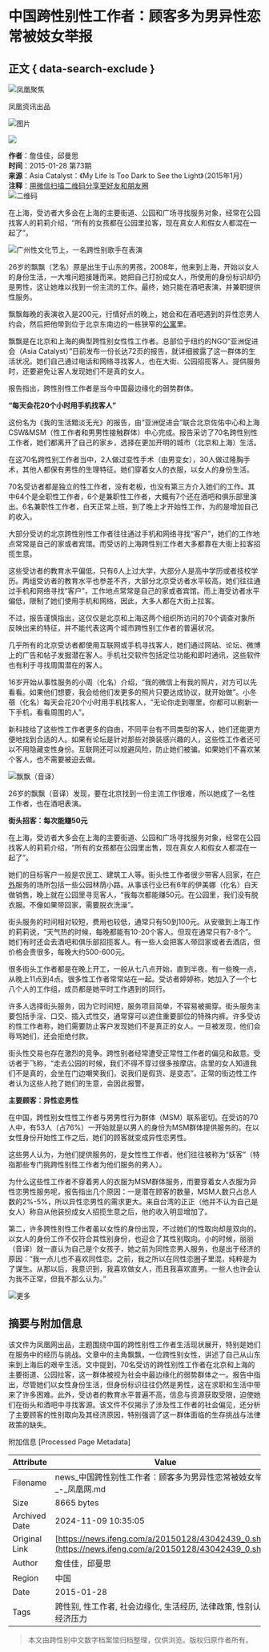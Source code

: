 # 中国跨性别性工作者：顾客多为男异性恋 常被妓女举报

## 正文 { data-search-exclude }


![凤凰聚焦](http://y1.ifengimg.com/38716b164e0f5e63/2014/0918/web_logo-01.png)

凤凰资讯出品

![图片](http://y1.ifengimg.com/314bd925cdd17196/2014/0918/wap_top_1.jpg)

![](http://y3.ifengimg.com/a/2015_05/e2e795c2c9f4166.jpg)

**作者**：詹佳佳，邱曼思  
**时间**：2015-01-28 第73期  
**来源**：Asia Catalyst：《My Life Is Too Dark to See the Light》（2015年1月）  
**注释**：[用微信扫描二维码分享至好友和朋友圈](//qrcode.ifeng.com/2021/03/06/2947a9a42fb454f0c054458edc68357a.png)  
![二维码](//qrcode.ifeng.com/2021/03/06/2947a9a42fb454f0c054458edc68357a.png)

在上海，受访者大多会在上海的主要街道、公园和广场寻找服务对象，经常在公园找客人的莉莉介绍，“所有的女孩都在公园里拉客，现在真女人和假女人都混在一起了”。

![广州性文化节上，一名跨性别歌手在表演](http://y1.ifengimg.com/a/2015_05/0b80af708f8c4f4.jpg)

26岁的飘飘（艺名）原是出生于山东的男孩，2008年，他来到上海，开始以女人的身份生活，一大堆问题接踵而来。她把自己打扮成女人，所使用的身份标识却仍是男性，这让她难以找到一份主流的工作。最终，她只能在酒吧表演，并兼职提供性服务。

飘飘每晚的表演收入是200元，行情好点的晚上，她会和在酒吧遇到的异性恋男人约会，然后把他带到位于北京东南边的一栋狭窄的[公寓](http://house.ifeng.com/loupan/gongyu/list_0/0.shtml)里。

飘飘是在北京和上海的典型跨性别女性性工作者。总部位于纽约的NGO“亚洲促进会（Asia Catalyst）”日前发布一份长达72页的报告，就详细披露了这一群体的生活状况。她们自己通过电话和网络寻找客人，也在大街、公园招揽客人。提供服务时，还要避免让客人发现她们不是真的女人。

报告指出，跨性别性工作者是当今中国最边缘化的弱势群体。

**“每天会花20个小时用手机找客人”**

这份名为《我的生活黯淡无光》的报告，由“亚洲促进会”联合北京佐佑中心和上海CSW&MSM（性工作者和男男性接触群体）中心完成。报告采访了70名跨性别性工作者，她们都离开了自己的家乡，选择在更加开明的城市（北京和上海）生活。

在这70名跨性别工作者当中，2人做过变性手术（由男变女），30人做过隆胸手术，其他人都保有男性的生理特征。她们穿着女人的衣服，以女人的身份生活。

70名受访者都是独立的性工作者，没有老板，也没有第三方介入她们的工作。其中64个是全职性工作者，6个是兼职性工作者，大概有7个还在酒吧和俱乐部里演出。6名兼职性工作者，白天正常上班，到了晚上才开始性工作，为的是增加自己的收入。

大部分受访的北京跨性别性工作者往往通过手机和网络寻找“客户”，她们的工作地点常常是自己的家或者宾馆。而受访的上海跨性别工作者大多都靠在大街上拉客招揽生意。

这些受访者的教育水平偏低，只有6人上过大学，大部分人是高中学历或者技校学历。两组受访者的教育水平也参差不齐，大部分北京受访者水平较高，她们往往通过手机和网络寻找“客户”，工作地点常常是自己的家或者宾馆。而上海受访者水平偏低，限制了她们使用手机和网络，因此，大多人都在大街上拉客。

不过，报告谨慎指出，这仅仅是北京和上海这两个组织所访问的70个调查对象所反映出来的特征，并不能代表这两个城市跨性别工作者的普遍状况。

几乎所有的北京受访者都使用互联网或手机寻找客人，她们通过网站、论坛、微博上的广告和帖子发掘潜在客人。手机社交软件包括定位功能和即时通讯，这些软件也有利于寻找周围潜在的客人。

16岁开始从事性服务的小周（化名）介绍，“我的微信上有我的照片，对方可以先看看。如果他们想要，我会给他们发更多的照片只要达成协议，就开始做”。小冬蓓（化名）每天会花20个小时用手机找客人，“无论你走到哪里，你都可以刷新一下手机，看看周围的人”。

新科技给了这些性工作者更多的自由，不同平台有不同类型的客人，她们还能更方便地找到合适的人。如果有论坛是针对那些对换装感兴趣的人，这些性工作者还可以不用隐藏变性身份。互联网还可以规避风险，防止她们被骗。如果她们不喜欢某个客人，也不需要被迫去做。

![飘飘（音译）](http://y0.ifengimg.com/a/2015_05/3051d64564a75a6.jpg)

26岁的飘飘（音译）发现，要在北京找到一份主流工作很难，所以她成了一名性工作者，也在酒吧表演。

**街头招客：每次能赚50元**

在上海，受访者大多会在上海的主要街道、公园和广场寻找服务对象，经常在公园找客人的莉莉介绍，“所有的女孩都在公园里出售，现在真女人和假女人都混在一起了”。

她们的目标客户一般是农民工、建筑工人等。街头性工作者很少带客人回家，在[户外](http://travel.ifeng.com/outdoor/list_0/0.shtml)服务的场所包括一些公园林荫小路。从事该行业已有6年的伊美娜（化名）白天做销售，晚上就在公园里寻觅客人，“我每次都能赚50元。在公园里，我们没有脱衣服。不像如果带回家，需要脱衣洗澡”。

街头服务的时间相对较短，费用也较低，通常只有50到100元。从安徽到上海工作的莉莉说，“天气热的时候，每晚都能有10-20个客人。但现在通常只有7-8个”。她们有时还会去酒吧和俱乐部招揽客人。有一些人会把客人带回家或者去酒店，但价格会贵很多，每晚大约500-600元。

很多街头工作者都是在晚上开工，一般从七八点开始，直到半夜。有一些晚一点，从晚上11点到4点。很多性工作者常常站在一起。受访者婷婷称，她加入了一个七八个人的工作组，成员都是她平时工作遇到的同行。

许多人选择街头服务，因为它时间短，服务项目简单，不容易被揭穿。街头服务主要包括手淫、口交、插入式性交，通常穿可以遮住重要部位的特殊内裤。许多受访的性工作者称，她们需要防止客户发现她们不是真正的女人。一旦被发现，他们会辱骂她们，还会拒绝付款。

街头性交易也存在激烈的竞争。跨性别者经常遭受正常性工作者的偏见和敌意。受访者于飞称，“走去公园的时候，我们不得不穿过很多按摩店。店里的女人知道我们不是真的，会坐在门边嘲笑我们，说我们是假货、是变态”。正常的街边性工作者认为这些人抢了她们的生意，会因此报警。

**主要顾客：异性恋男性**

在中国，跨性别女性性工作者与男男性行为群体（MSM）联系密切。在受访的70人中，有53人（占76%）一开始就是以男人的身份为MSM群体提供服务的。在以女性身份开始性工作之后，她们的顾客就变成异性恋男性。

这些男人认为，为他们提供服务的，是女性性工作者。他们往往被称为“妖客”（特指那些专门挑跨性别性工作者为他们服务的男人）。

为什么这些性工作者不穿着男人的衣服为MSM群体服务，而要穿着女人衣服为异性恋男性服务呢，报告指出几个原因：一是潜在顾客的数量，MSM人数只占总人数的2%-5%，所以异性恋男性的需求更大。来自台湾的正正（他并不认为自己是女人）称自从他装扮成女人招揽生意之后，他的收入明显增加了。

第二，许多跨性别性工作者虽以女性的身份出现，不过她们的性取向却是双向的。以女人的身份工作不仅符合其性别身份，也迎合了其性别取向。小的时候，丽丽（音译）就一直认为自己是个女孩子，她之前为同性恋男人服务，也是出于经济的原因：“我一点儿也不喜欢同性恋。之前，我之所以在同性恋圈子里混，纯粹是为了谋生。从那以后，我意识到，我喜欢做女人，而且我喜欢直男。一些人也许会认为我不正常，但我不那么认为。”

![更多](http://m0.ifengimg.com/314bd925cdd17196/2014/0913/qrcode.jpg)

## 摘要与附加信息

<!-- tcd_abstract -->
该文件为凤凰网出品，主题围绕中国的跨性别性工作者生活现状展开，特别是她们在服务中的经历与挑战。文章中的主角飘飘，一位跨性别女性，讲述了自己从山东来到上海后的艰辛生活。文中提到，70名受访的跨性别性工作者在北京和上海的主要街道、公园拉客，这一群体被视为社会中最边缘化的弱势群体之一。报告中指出，尽管她们以女性身份生活，但身份标识往往仍然是男性，这在求职和生活中带来了许多困难。此外，受访者的教育水平普遍不高，信息与资源获取受限，迫使她们在街头和酒吧中寻找客源。该文件不仅揭示了涉及性工作者的社会偏见，还分析了主要顾客的性别取向及其经济原因，特别强调了这一群体面临的生存挑战与法律政策的缺失。
<!-- tcd_abstract_end -->

附加信息 [Processed Page Metadata]

| Attribute       | Value                                  |
|-----------------|----------------------------------------|
| Filename        | news_中国跨性别性工作者：顾客多为男异性恋常被妓女举报_-_凤凰网.md                             |
| Size            | 8665 bytes                           |
| Archived Date   | 2024-11-09 10:35:05                             |
| Original Link   | [https://news.ifeng.com/a/20150128/43042439_0.shtml](https://news.ifeng.com/a/20150128/43042439_0.shtml)                       |
| Author          | 詹佳佳，邱曼思                               |
| Region          | 中国                               |
| Date            | 2015-01-28                                 |
| Tags            | 跨性别, 性工作者, 社会边缘化, 生活经历, 法律政策, 性别认同, 经济压力                                 |
>
> 本文由跨性别中文数字档案馆归档整理，仅供浏览。版权归原作者所有。
>